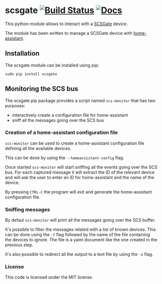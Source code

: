 # scsgate [![Build Status](https://travis-ci.org/flavio/scsgate.svg?branch=master)](https://travis-ci.org/flavio/scsgate) [![Docs](https://readthedocs.org/projects/scsgate/badge/?version=latest)](https://readthedocs.org/projects/pyserial/badge/?version=latest)

This python module allows to interact with a [SCSGate](https://goo.gl/aKnpDw)
device.

The module has been written to manage a SCSGate device with [home-assistant](https://home-assistant.io/).

## Installation

The scsgate module can be installed using pip:

```
sudo pip install scsgate
```

## Monitoring the SCS bus

The scsgate pip package provides a script named `scs-monitor` that has two
purposes:

  * interactively create a configuration file for home-assistant
  * sniff all the messages going over the SCS bus

### Creation of a home-assistant configuration file

`scs-monitor` can be used to create a home-assistant configuration file
defining all the available devices.

This can be done by using the `--homeassistant-config` flag.

Once started `scs-monitor` will start sniffing all the events going over the
SCS bus. For each captured message it will extract the ID of the relevant device
and will ask the user to enter an ID for home-assistant and the name of the device.

By pressing `CTRL-C` the program will exit and generate the home-assistant
configuration file.

### Sniffing messages

By defaul `scs-monitor` will print all the messages going over the SCS buffer.

It's possible to filter the messages related with a list of known devices. This
can be done using the `-f` flag followed by the name of the file containing the
devices to ignore. The file is a yaml document like the one created in the previous
step.

It's also possible to redirect all the output to a text file by using the `-o`
flag.

### License

This code is licensed under the MIT license.
